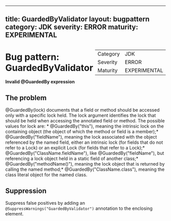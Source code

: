<!--
*** AUTO-GENERATED, DO NOT MODIFY ***
To make changes, edit the @BugPattern annotation or the explanation in docs/bugpattern.
-->

---
title: GuardedByValidator
layout: bugpattern
category: JDK
severity: ERROR
maturity: EXPERIMENTAL
---

<div style="float:right;"><table id="metadata">
<tr><td>Category</td><td>JDK</td></tr>
<tr><td>Severity</td><td>ERROR</td></tr>
<tr><td>Maturity</td><td>EXPERIMENTAL</td></tr>
</table></div>

# Bug pattern: GuardedByValidator
__Invalid @GuardedBy expression__

## The problem
@GuardedBy(lock) documents that a field or method should be accessed only with a specific lock held. The lock argument identifies the lock that should be held when accessing the annotated field or method. The possible values for lock are: * @GuardedBy("this"), meaning the intrinsic lock on the containing object (the object of which the method or field is a member);* @GuardedBy("fieldName"), meaning the lock associated with the object referenced by the named field, either an intrinsic lock (for fields that do not refer to a Lock) or an explicit Lock (for fields that refer to a Lock);* @GuardedBy("ClassName.fieldName"), like @GuardedBy("fieldName"), but referencing a lock object held in a static field of another class;* @GuardedBy("methodName()"), meaning the lock object that is returned by calling the named method;* @GuardedBy("ClassName.class"), meaning the class literal object for the named class.

## Suppression
Suppress false positives by adding an `@SuppressWarnings("GuardedByValidator")` annotation to the enclosing element.
